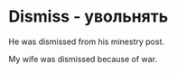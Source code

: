 # Dismiss - увольнять

He was dismissed from his minestry post.

My wife was dismissed because of war.
